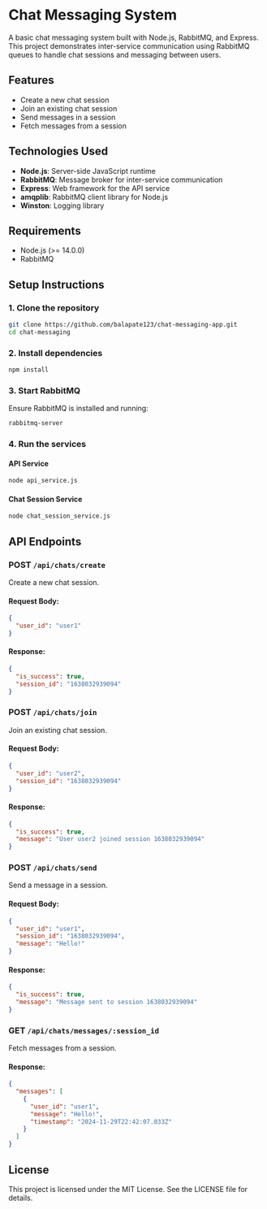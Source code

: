 
# Chat Messaging System

A basic chat messaging system built with Node.js, RabbitMQ, and Express. This project demonstrates inter-service communication using RabbitMQ queues to handle chat sessions and messaging between users.

## Features

- Create a new chat session
- Join an existing chat session
- Send messages in a session
- Fetch messages from a session

## Technologies Used

- **Node.js**: Server-side JavaScript runtime
- **RabbitMQ**: Message broker for inter-service communication
- **Express**: Web framework for the API service
- **amqplib**: RabbitMQ client library for Node.js
- **Winston**: Logging library

## Requirements

- Node.js (>= 14.0.0)
- RabbitMQ

## Setup Instructions

### 1. Clone the repository

```bash
git clone https://github.com/balapate123/chat-messaging-app.git
cd chat-messaging
```

### 2. Install dependencies

```bash
npm install
```

### 3. Start RabbitMQ

Ensure RabbitMQ is installed and running:

```bash
rabbitmq-server
```

### 4. Run the services

#### API Service
```bash
node api_service.js
```

#### Chat Session Service
```bash
node chat_session_service.js
```

## API Endpoints

### POST `/api/chats/create`
Create a new chat session.

#### Request Body:
```json
{
  "user_id": "user1"
}
```

#### Response:
```json
{
  "is_success": true,
  "session_id": "1638032939094"
}
```

### POST `/api/chats/join`
Join an existing chat session.

#### Request Body:
```json
{
  "user_id": "user2",
  "session_id": "1638032939094"
}
```

#### Response:
```json
{
  "is_success": true,
  "message": "User user2 joined session 1638032939094"
}
```

### POST `/api/chats/send`
Send a message in a session.

#### Request Body:
```json
{
  "user_id": "user1",
  "session_id": "1638032939094",
  "message": "Hello!"
}
```

#### Response:
```json
{
  "is_success": true,
  "message": "Message sent to session 1638032939094"
}
```

### GET `/api/chats/messages/:session_id`
Fetch messages from a session.

#### Response:
```json
{
  "messages": [
    {
      "user_id": "user1",
      "message": "Hello!",
      "timestamp": "2024-11-29T22:42:07.033Z"
    }
  ]
}
```

## License

This project is licensed under the MIT License. See the LICENSE file for details.
